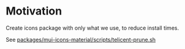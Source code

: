 # Motivation

Create icons package with only what we use, to reduce install times.

See [packages/mui-icons-material/scripts/telicent-prune.sh](./packages/mui-icons-material/scripts/telicent-prune.sh)